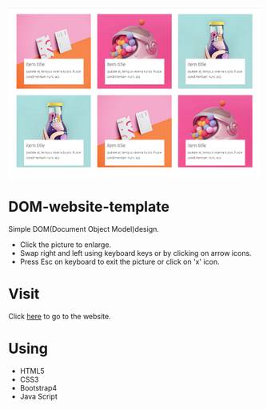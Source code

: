 <p align="center">
<img  src = /images/dom.png>
</p>

# DOM-website-template
Simple DOM(Document Object Model)design. 
- Click the picture to enlarge.
- Swap right and left using keyboard keys or by clicking on arrow icons.
- Press Esc on keyboard to exit the picture or click on 'x' icon.
# Visit
Click [here](https://isalma.github.io/DOM-website-template/index.html) to go to the website.

# Using 
- HTML5
- CSS3
- Bootstrap4
- Java Script

